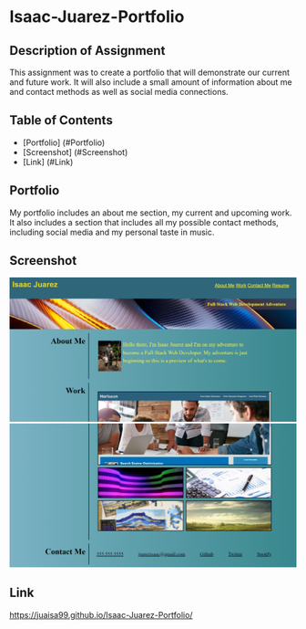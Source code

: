 # Isaac-Juarez-Portfolio

## Description of Assignment

This assignment was to create a portfolio that will demonstrate our current and future work. It will also include a small amount of information about me and contact methods as well as social media connections.

## Table of Contents

- [Portfolio] (#Portfolio)
- [Screenshot] (#Screenshot)
- [Link] (#Link)


## Portfolio 

My portfolio includes an about me section, my current and upcoming work. It also includes a section that includes all my possible contact methods, including social media and my personal taste in music.

## Screenshot 
![Alt text](assets/images/1stpart-screenshot.png)
![Alt text](assets/images/2ndpart-screenshot.png)

## Link

https://juaisa99.github.io/Isaac-Juarez-Portfolio/

